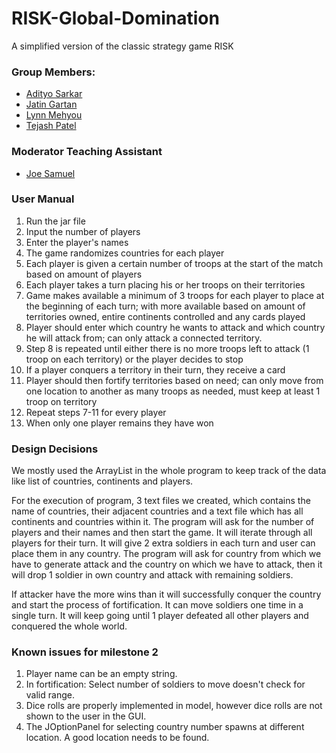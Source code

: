 # RISK-Global-Domination
 A simplified version of the classic strategy game RISK
 
 ### Group Members:
 * [Adityo Sarkar](https://github.com/theadityo)
 * [Jatin Gartan](https://github.com/JatinGartan)
 * [Lynn Mehyou](https://github.com/lynnmehyou)
 * [Tejash Patel](https://github.com/tejash3402)

### Moderator Teaching Assistant
* [Joe Samuel](https://github.com/joefsamuel)

### User Manual
1) Run the jar file
2) Input the number of players 
3) Enter the player's names
4) The game randomizes countries for each player
5) Each player is given a certain number of troops at the start of the match based on amount of players
6) Each player takes a turn placing his or her troops on their territories
7) Game makes available a minimum of 3 troops for each player to place at the beginning of each turn; with more available based on amount of territories owned, entire continents controlled and any cards played 
8) Player should enter which country he wants to attack and which country he will attack from; can only attack a connected territory.
9) Step 8 is repeated until either there is no more troops left to attack (1 troop on each territory) or the player decides to stop
10) If a player conquers a territory in their turn, they receive a card
11) Player should then fortify territories based on need; can only move from one location to another as many troops as needed, must keep at least 1 troop on territory
12) Repeat steps 7-11 for every player
13) When only one player remains they have won

### Design Decisions
We mostly used the ArrayList in the whole program to keep track of the data like list of countries, continents and players. 

For the execution of program, 3 text files we created, which contains the name of countries, their adjacent countries and a 
text file which has all continents and countries within it. The program will ask for the 
number of players and their names and then start the game. It will iterate through all 
players for their turn. It will give 2 extra soldiers in each turn and user can place 
them in any country. The program will ask for country from which we have to generate 
attack and the country on which we have to attack, then it will drop 1 soldier in own 
country and attack with remaining soldiers. 

If attacker have the more wins than it will successfully conquer the country and 
start the process of fortification. It can move soldiers one time in a single turn. 
It will keep going until 1 player defeated all other players and conquered the 
whole world.

### Known issues for milestone 2
1. Player name can be an empty string.
2. In fortification: Select number of soldiers to move doesn't check for valid range.
3. Dice rolls are properly implemented in model, however dice rolls are not shown to the user in the GUI.
4. The JOptionPanel for selecting country number spawns at different location. A good location needs to be found.
